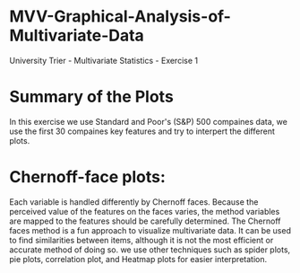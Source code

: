 # MVV-Graphical-Analysis-of-Multivariate-Data
University Trier - Multivariate Statistics - Exercise 1

# Summary of the Plots
In this exercise we use Standard and Poor's (S&P) 500 compaines data, we use the first 30 compaines key features and try to interpert the different plots.

# Chernoff-face plots:
Each variable is handled differently by Chernoff faces. Because the perceived value of the features on the faces varies, the method variables are mapped to the features should be carefully determined. The Chernoff faces method is a fun approach to visualize multivariate data. It can be used to find similarities between items, although it is not the most efficient or accurate method of doing so. we use other techniques such as spider plots, pie plots, correlation plot, and Heatmap plots for easier interpretation.

